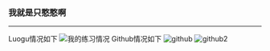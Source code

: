 ### 我就是只憨憨啊

<!--
**hhdxgd/hhdxgd** is a ✨ _special_ ✨ repository because its `README.md` (this file) appears on your GitHub profile.

Here are some ideas to get you started:

- 🔭 I’m currently working on ...
- 🌱 I’m currently learning ...
- 👯 I’m looking to collaborate on ...
- 🤔 I’m looking for help with ...
- 💬 Ask me about ...
- 📫 How to reach me: ...
- 😄 Pronouns: ...
- ⚡ Fun fact: ...
-->


------------
Luogu情况如下
![我的练习情况](https://luogu.wao3.cn/api/practice?id=438544&card_width=1000)
Github情况如下
![github](https://github-readme-stats.vercel.app/api?username=hhdxgd&show_icons=true&theme=slateorange)
![github2](https://github-readme-stats.vercel.app/api/top-langs/?username=hhdxgd&layout=compact&theme=slateorange)
